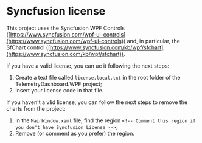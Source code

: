 ﻿# Syncfusion license

This project uses the Syncfusion WPF Controls ([https://www.syncfusion.com/wpf-ui-controls](https://www.syncfusion.com/wpf-ui-controls)) and, in particular, the SfChart control ([https://www.syncfusion.com/kb/wpf/sfchart](https://www.syncfusion.com/kb/wpf/sfchart)).

If you have a valid license, you can ue it following the next steps:
1. Create a text file called `license.local.txt` in the root folder of the TelemetryDashboard.WPF project;
2. Insert your license code in that file.

If you haven't a vlid license, you can follow the next steps to remove the charts from the project:
1. In the `MainWindow.xaml` file, find the region `<!-- Comment this region if you don't have Syncfusion License -->`;
2. Remove (or comment as you prefer) the region.